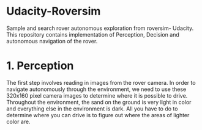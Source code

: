 # Udacity-Roversim
Sample and search rover autonomous exploration from roversim- Udacity. This repository contains implementation of Perception, Decision and autonomous navigation of the rover.

# 1. Perception 
The first step involves reading in images from the rover camera. In order to navigate autonomously through the environment, we need to use these 320x160 pixel camera images to determine where it is possible to drive. Throughout the environment, the sand on the ground is very light in color and everything else in the environment is dark. All you have to do to determine where you can drive is to figure out where the areas of lighter color are.
